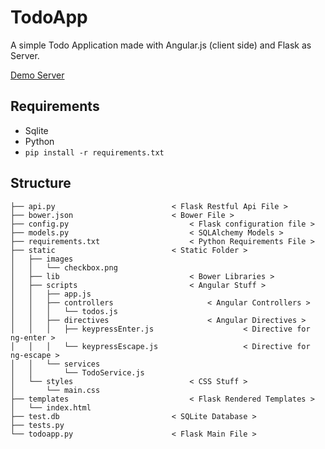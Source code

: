 TodoApp
=======

A simple Todo Application made with Angular.js (client side) and Flask as Server.

[Demo Server](http://143.225.204.60:3000/)

## Requirements
- Sqlite
- Python
- ``` pip install -r requirements.txt ```

## Structure
```
├── api.py							< Flask Restful Api File >
├── bower.json						< Bower File >
├── config.py							< Flask configuration file >
├── models.py							< SQLAlchemy Models >
├── requirements.txt					< Python Requirements File >
├── static							< Static Folder >
│   ├── images
│   │   └── checkbox.png
│   ├── lib								< Bower Libraries >
│   ├── scripts							< Angular Stuff >
│   │   ├── app.js
│   │   ├── controllers						< Angular Controllers >
│   │   │   └── todos.js
│   │   ├── directives						< Angular Directives >
│   │   │   ├── keypressEnter.js					< Directive for ng-enter >
│   │   │   └── keypressEscape.js					< Directive for ng-escape >
│   │   └── services
│   │       └── TodoService.js
│   └── styles							< CSS Stuff >
│       └── main.css
├── templates							< Flask Rendered Templates >
│   └── index.html						
├── test.db							< SQLite Database >
├── tests.py
└── todoapp.py						< Flask Main File >
```
